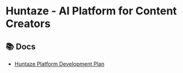 # Huntaze - AI Platform for Content Creators
<!-- Deployment: 2025-08-27 -->

## 📚 Docs

- [Huntaze Platform Development Plan](docs/HUNTAZE_PLATFORM_DEVELOPMENT_PLAN.md)
